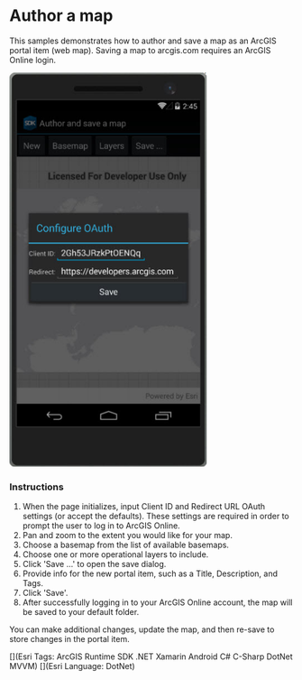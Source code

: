 # Author a map

This samples demonstrates how to author and save a map as an ArcGIS portal item (web map). Saving a map to arcgis.com requires an ArcGIS Online login.

<img src="AuthorMap.jpg" width="350"/>

### Instructions

1. When the page initializes, input Client ID and Redirect URL OAuth settings (or accept the defaults). These settings are required in order to prompt the user to log in to ArcGIS Online.
2. Pan and zoom to the extent you would like for your map. 
3. Choose a basemap from the list of available basemaps. 
4. Choose one or more operational layers to include.
5. Click 'Save ...' to open the save dialog.
6. Provide info for the new portal item, such as a Title, Description, and Tags. 
7. Click 'Save'. 
8. After successfully logging in to your ArcGIS Online account, the map will be saved to your default folder. 
 
You can make additional changes, update the map, and then re-save to store changes in the portal item.

[](Esri Tags: ArcGIS Runtime SDK .NET Xamarin Android C# C-Sharp DotNet MVVM)
[](Esri Language: DotNet)

